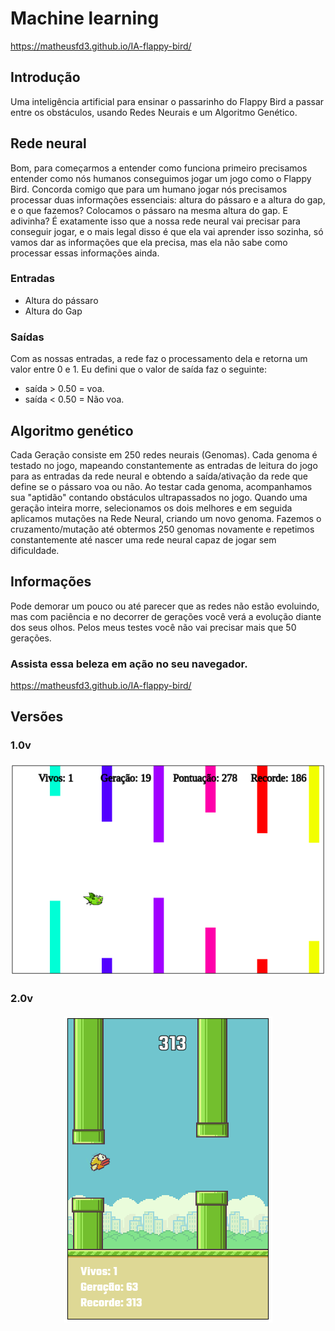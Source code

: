 # Machine learning
<a href="https://matheusfd3.github.io/IA-flappy-bird/">https://matheusfd3.github.io/IA-flappy-bird/</a>
## Introdução
Uma inteligência artificial para ensinar o passarinho do Flappy Bird a passar entre os obstáculos, usando Redes Neurais e um Algoritmo Genético.
## Rede neural
Bom, para começarmos a entender como funciona primeiro precisamos entender como nós humanos conseguimos jogar um jogo como o Flappy Bird. Concorda comigo que para um humano jogar nós precisamos processar duas informações essenciais: altura do pássaro e a altura do gap, e o que fazemos? Colocamos o pássaro na mesma altura do gap. E adivinha? É exatamente isso que a nossa rede neural vai precisar para conseguir jogar, e o mais legal disso é que ela vai aprender isso sozinha, só vamos dar as informações que ela precisa, mas ela não sabe como processar essas informações ainda.
### Entradas
<ul>
  <li>Altura do pássaro</li>
  <li>Altura do Gap</li>
</ul>

### Saídas
Com as nossas entradas, a rede faz o processamento dela e retorna um valor entre 0 e 1. Eu defini que o valor de saída faz o seguinte:
<ul>
  <li>saída > 0.50 = voa.</li>
  <li>saída < 0.50 = Não voa.</li>
</ul>

## Algoritmo genético
Cada Geração consiste em 250 redes neurais (Genomas).
Cada genoma é testado no jogo, mapeando constantemente as entradas de leitura do jogo para as entradas da rede neural e obtendo a saída/ativação da rede que define se o pássaro voa ou não.
Ao testar cada genoma, acompanhamos sua "aptidão" contando obstáculos ultrapassados no jogo.
Quando uma geração inteira morre, selecionamos os dois melhores e em seguida aplicamos mutações na Rede Neural, criando um novo genoma.
Fazemos o cruzamento/mutação até obtermos 250 genomas novamente e repetimos constantemente até nascer uma rede neural capaz de jogar sem dificuldade.
## Informações
Pode demorar um pouco ou até parecer que as redes não estão evoluindo, mas com paciência e no decorrer de gerações você verá a evolução diante dos seus olhos. Pelos meus testes você não vai precisar mais que 50 gerações.
### Assista essa beleza em ação no seu navegador.
<a href="https://matheusfd3.github.io/IA-flappy-bird/">https://matheusfd3.github.io/IA-flappy-bird/</a>

## Versões
### 1.0v
<h5 align="center">
  <img alt="machine learning" title="machine learning" src=".github/IA-print-v1.png" />
</h5>

### 2.0v
<h5 align="center">
  <img alt="machine learning" title="machine learning" src=".github/IA-print-v2.png" />
</h5>
